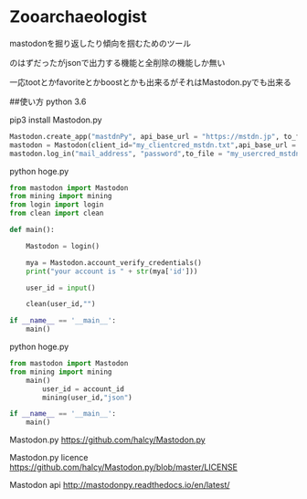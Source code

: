 # Zooarchaeologist
mastodonを掘り返したり傾向を掴むためのツール

のはずだったがjsonで出力する機能と全削除の機能しか無い

一応tootとかfavoriteとかboostとかも出来るがそれはMastodon.pyでも出来る


##使い方
python 3.6


pip3 install Mastodon.py


```python:setup.py
Mastodon.create_app("mastdnPy", api_base_url = "https://mstdn.jp", to_file = "my_clientcred_mstdn.txt")
mastodon = Mastodon(client_id="my_clientcred_mstdn.txt",api_base_url = "https://mstdn.jp")
mastodon.log_in("mail_address", "password",to_file = "my_usercred_mstdn.txt")
```


python hoge.py


```python:hoge.py
from mastodon import Mastodon
from mining import mining
from login import login
from clean import clean

def main():

    Mastodon = login()

    mya = Mastodon.account_verify_credentials()
    print("your account is " + str(mya['id']))

    user_id = input()

    clean(user_id,"")

if __name__ == '__main__':
    main()
```


python hoge.py


```python:fuga.py
from mastodon import Mastodon
from mining import mining
    main()
        user_id = account_id
        mining(user_id,"json")

if __name__ == '__main__':
    main()
```


Mastodon.py
https://github.com/halcy/Mastodon.py


Mastodon.py licence
https://github.com/halcy/Mastodon.py/blob/master/LICENSE


Mastodon api
http://mastodonpy.readthedocs.io/en/latest/

